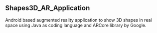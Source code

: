 ## Shapes3D_AR_Application

Android based augmented reality application to show 3D shapes in real space using Java as coding language and ARCore library by Google.
